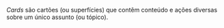 _Cards_ são cartões (ou superfícies) que contêm conteúdo e ações diversas sobre um único assunto (ou tópico).
